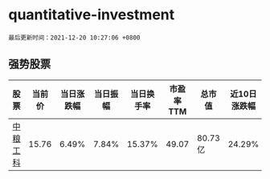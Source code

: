 # quantitative-investment

`最后更新时间：2021-12-20 10:27:06 +0800`

## 强势股票

|股票|当前价|当日涨跌幅|当日振幅|当日换手率|市盈率TTM|总市值|近10日涨跌幅|
|----|----|----|----|----|----|----|----|
|[中粮工科](https://xueqiu.com/S/SZ301058)|15.76|6.49%|7.84%|15.37%|49.07|80.73亿|24.29%|
